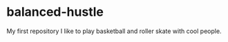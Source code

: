 # balanced-hustle
My first repository 
I like to play basketball and roller skate with cool people.
